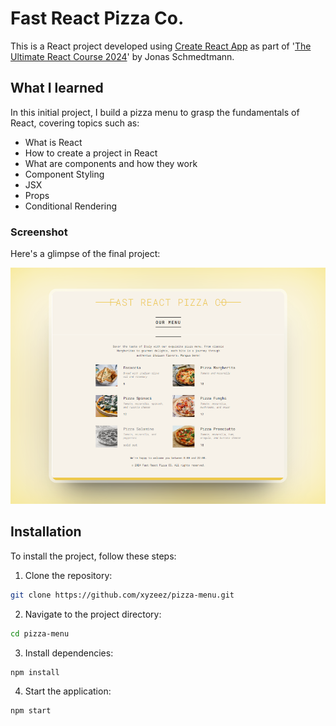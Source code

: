 # Fast React Pizza Co.

This is a React project developed using [Create React App](https://github.com/facebook/create-react-app) as part of '[The Ultimate React Course 2024](https://www.udemy.com/course/the-ultimate-react-course/)' by Jonas Schmedtmann.

## What I learned

In this initial project, I build a pizza menu to grasp the fundamentals of React, covering topics such as:

- What is React
- How to create a project in React
- What are components and how they work
- Component Styling
- JSX
- Props
- Conditional Rendering

### Screenshot

Here's a glimpse of the final project:

![](./public/screenshot.png)

## Installation

To install the project, follow these steps:

1. Clone the repository:

```bash
git clone https://github.com/xyzeez/pizza-menu.git
```

2. Navigate to the project directory:

```bash
cd pizza-menu
```

3. Install dependencies:

```bash
npm install
```

4. Start the application:

```bash
npm start
```
